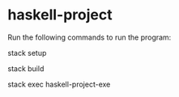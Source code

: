 # haskell-project

Run the following commands to run the program:

stack setup

stack build

stack exec haskell-project-exe
